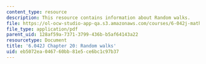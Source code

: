 ```yaml
---
content_type: resource
description: This resource contains information about Random walks.
file: https://ol-ocw-studio-app-qa.s3.amazonaws.com/courses/6-042j-mathematics-for-computer-science-fall-2010/eb5072ea046760bb81e5ce6bc1c97b37_MIT6_042JF10_chap20.pdf
file_type: application/pdf
parent_uid: 128af59a-7371-3799-436b-b5af64143a22
resourcetype: Document
title: '6.042J Chapter 20: Random walks'
uid: eb5072ea-0467-60bb-81e5-ce6bc1c97b37
---
```

